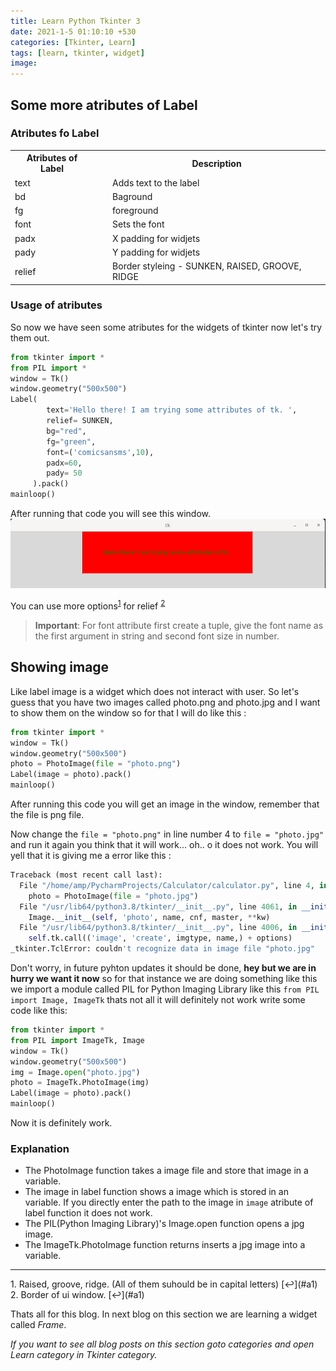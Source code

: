 ```yaml
---
title: Learn Python Tkinter 3
date: 2021-1-5 01:10:10 +530
categories: [Tkinter, Learn]
tags: [learn, tkinter, widget]
image: 
---
```


## Some more atributes of Label
### Atributes fo Label
<table>
  <tr>
    <th style="padding-right:30px;">Atributes of Label</th>
    <th>Description</th>
  </tr>
  <tr>
    <td>text</td>
    <td>Adds text to the label</td>
  </tr>
  <tr>
    <td>bd</td>
    <td>Baground</td>
  </tr>
  <tr>
    <td>fg</td>
    <td>foreground</td>
  </tr>
  <tr>
    <td>font</td>
    <td>Sets the font</td>
  </tr><tr>
    <td>padx</td>
    <td>X padding for widjets</td>
  </tr><tr>
    <td>pady</td>
    <td>Y padding for widjets</td>
  </tr><tr>
    <td>relief</td>
    <td>Border styleing - SUNKEN, RAISED, GROOVE, RIDGE</td>
  </tr>
</table>

### Usage of atributes

So now we have seen some atributes for the widgets of tkinter now let's try them out.

``` python
from tkinter import *
from PIL import *
window = Tk()
window.geometry("500x500")
Label(
        text='Hello there! I am trying some attributes of tk. ', 
        relief= SUNKEN, 
        bg="red",
        fg="green", 
        font=('comicsansms',10), 
        padx=60, 
        pady= 50
     ).pack()
mainloop()
```
After running that code you will see this window.
<img src="/assets/img/post_img/atribute.png">

You can use more options<sup id="a1">[1](#f1)</sup> for relief <sup id="a1">[2](#f1)</sup> 
> **Important**: For font attribute first create a tuple, give the font name as the first argument in string and second font size in number.


## Showing image
Like label image is a widget which does not interact with user.
So let's guess that you have two images called photo.png and photo.jpg and I want to show them on the window so for that I will do like this :
```python
from tkinter import *
window = Tk()
window.geometry("500x500")
photo = PhotoImage(file = "photo.png")
Label(image = photo).pack()
mainloop()
```

After running this code you will get an image in the window, remember that the file is png file.  
  
Now change the `file = "photo.png"` in line number 4 to `file = "photo.jpg"` and run it again you think that it will work... oh.. o it does not work. You will yell that it is giving me a error like this :
``` python
Traceback (most recent call last):
  File "/home/amp/PycharmProjects/Calculator/calculator.py", line 4, in <module>
    photo = PhotoImage(file = "photo.jpg")
  File "/usr/lib64/python3.8/tkinter/__init__.py", line 4061, in __init__
    Image.__init__(self, 'photo', name, cnf, master, **kw)
  File "/usr/lib64/python3.8/tkinter/__init__.py", line 4006, in __init__
    self.tk.call(('image', 'create', imgtype, name,) + options)
_tkinter.TclError: couldn't recognize data in image file "photo.jpg"
```

Don't worry, in future pyhton updates it should be done, **hey but we are in hurry we want it now** so for that instance we are doing something like this 
we import a module called PIL for Python Imaging Library like this `from PIL import Image, ImageTk` thats not all it will definitely not work
 write some code like this:

```python
from tkinter import *
from PIL import ImageTk, Image
window = Tk()
window.geometry("500x500")
img = Image.open("photo.jpg")
photo = ImageTk.PhotoImage(img)
Label(image = photo).pack()
mainloop()
```

Now it is definitely work.

### Explanation
* The PhotoImage function takes a image file and store that image in a variable. 
* The image in label function shows a image which is stored in an variable. If you directly enter the path to the image in `image` atribute of label function it does not work. 
* The PIL(Python Imaging Library)'s Image.open function opens a jpg image.
* The ImageTk.PhotoImage function returns inserts a jpg image into a variable.
<hr>
<span id="f1">1. </span>Raised, groove, ridge. (All of them suhould be in capital letters)  [↩](#a1)  
<span id="f1">2. </span> Border of ui window. [↩](#a1)

Thats all for this blog.
In next blog on this section we are learning a widget called *Frame*.

*If you want to see all blog posts on this section goto categories and open Learn category in Tkinter category.*